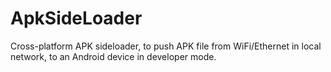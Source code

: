 # ApkSideLoader
 Cross-platform APK sideloader, to push APK file from WiFi/Ethernet in local network, to an Android device in developer mode.
